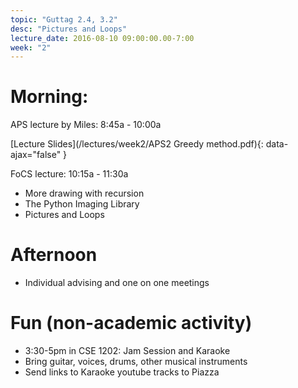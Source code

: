 ```yaml
---
topic: "Guttag 2.4, 3.2"
desc: "Pictures and Loops"
lecture_date: 2016-08-10 09:00:00.00-7:00
week: "2"
---
```



# Morning:

APS lecture by Miles: 8:45a - 10:00a

[Lecture Slides](/lectures/week2/APS2 Greedy method.pdf){: data-ajax="false" }

FoCS lecture: 10:15a - 11:30a

* More drawing with recursion
* The Python Imaging Library
* Pictures and Loops 

# Afternoon

* Individual advising and one on one meetings

# Fun (non-academic activity)

* 3:30-5pm in CSE 1202: Jam Session and Karaoke
* Bring guitar, voices, drums, other musical instruments
* Send links to Karaoke youtube tracks to Piazza

